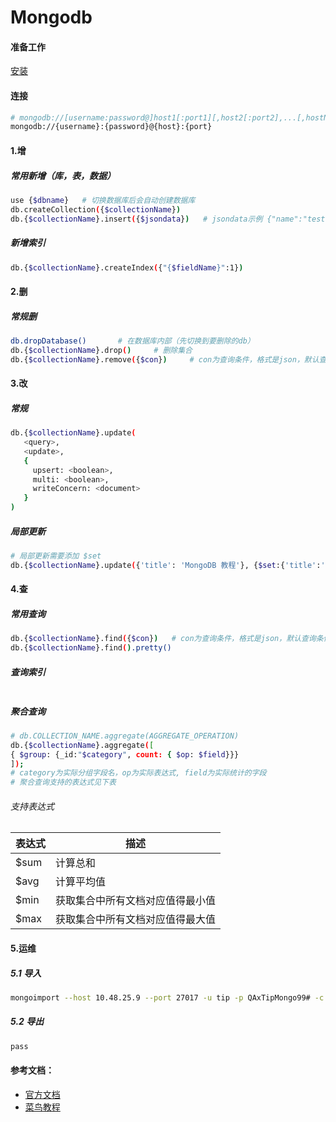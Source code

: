 # Mongodb

#### 准备工作
[安装](./Install.md)

#### 连接
```bash
# mongodb://[username:password@]host1[:port1][,host2[:port2],...[,hostN[:portN]]][/[database][?options]]
mongodb://{username}:{password}@{host}:{port}
```

#### 1.增
##### 常用新增（库，表，数据）
```bash
use {$dbname}   # 切换数据库后会自动创建数据库
db.createCollection({$collectionName})
db.{$collectionName}.insert({$jsondata})   # jsondata示例 {"name":"test"}  
```

##### 新增索引
```bash
db.{$collectionName}.createIndex({"{$fieldName}":1})
```


#### 2.删
##### 常规删
```bash
db.dropDatabase()       # 在数据库内部（先切换到要删除的db）
db.{$collectionName}.drop()     # 删除集合
db.{$collectionName}.remove({$con})     # con为查询条件，格式是json，默认查询条件为空{}
```

#### 3.改
##### 常规
```bash
db.{$collectionName}.update(
   <query>,
   <update>,
   {
     upsert: <boolean>,
     multi: <boolean>,
     writeConcern: <document>
   }
)
```
##### 局部更新
```bash
# 局部更新需要添加 $set 
db.{$collectionName}.update({'title': 'MongoDB 教程'}, {$set:{'title':'MongoDB'}})
```



#### 4.查
##### 常用查询
```bash
db.{$collectionName}.find({$con})   # con为查询条件，格式是json，默认查询条件为空{}
db.{$collectionName}.find().pretty()
```

##### 查询索引
```bash

```

##### 聚合查询
```bash
# db.COLLECTION_NAME.aggregate(AGGREGATE_OPERATION)
db.{$collectionName}.aggregate([
{ $group: {_id:"$category", count: { $op: $field}}}
]);
# category为实际分组字段名，op为实际表达式, field为实际统计的字段
# 聚合查询支持的表达式见下表
```

###### 支持表达式
| 表达式 | 描述 | 
| --- | --- | 
| $sum | 计算总和 | 
| $avg | 计算平均值 |
| $min | 获取集合中所有文档对应值得最小值 |
| $max | 获取集合中所有文档对应值得最大值 |

#### 5.运维
##### 5.1 导入
```bash
mongoimport --host 10.48.25.9 --port 27017 -u tip -p QAxTipMongo99# -c ioc --type json --file ioc20190904.json
```
##### 5.2 导出
```bash
pass
```


#### 参考文档：
* [官方文档](https://mongoing.com/docs/index.html)
* [菜鸟教程](https://www.runoob.com/mongodb/mongodb-tutorial.html)
